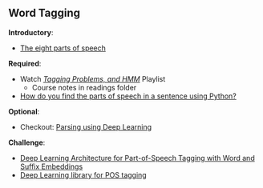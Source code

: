 Word Tagging
----
 
__Introductory__:

- [The eight parts of speech](http://www.butte.edu/departments/cas/tipsheets/grammar/parts_of_speech.html)

__Required__:

- Watch [_Tagging Problems, and HMM_](https://www.youtube.com/playlist?list=PLO9y7hOkmmSGSJA8S3gTigcyNDVJ31LLt) Playlist
    - Course notes in readings folder
- [How do you find the parts of speech in a sentence using Python?](https://www.oreilly.com/learning/how-do-you-find-the-parts-of-speech-in-a-sentence-using-python)

__Optional__:

- Checkout: [Parsing using Deep Learning](https://github.com/tensorflow/models/tree/master/syntaxnet)

__Challenge__:

- [Deep Learning Architecture for Part-of-Speech Tagging with Word and Suffix Embeddings](https://link.springer.com/chapter/10.1007/978-3-319-44748-3_7) 
- [Deep Learning library for POS tagging](https://github.com/attardi/deepnl)